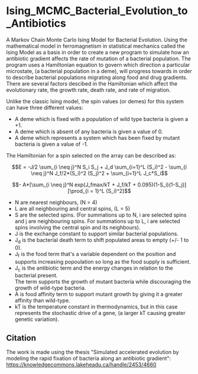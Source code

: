 # Ising_MCMC_Bacterial_Evolution_to_Antibiotics
A Markov Chain Monte Carlo Ising Model for Bacterial Evolution. Using the mathematical model in ferromagnetism in statistical mechanics called the Ising Model as a basis 
in order to create a new program to simulate how an antibiotic gradient affects the rate of mutation of a bacterial population.
The program uses a Hamiltonian equation to govern which direction a particular microstate, (a bacterial population in a deme), will progress towards 
in order to describe bacterial populations migrating along food and drug gradients.  There are several factors descibed in the Hamiltonian which affect the evolutionary 
rate, the growth rate, death rate, and rate of migration. 


Unlike the classic Ising model, the spin values (or demes) for this system can have three different values:
- A deme which is fixed with a population of wild type bacteria is given a +1. 
- A deme which is absent of any bacteria is given a value of 0. 
- A deme which represents a system which has been fixed by mutant bacteria is given a value of -1.


The Hamiltonian for a spin selected on the array can be described as:

```math
E = -J/2 \sum_{i \neq j}^N S_i S_j + J_d \sum_{i=1}^L (S_i)^2 - \sum_{i \neq j}^N J_f/2*(S_i)^2 (S_j)^2 + \sum_{i=1}^L J_c*S_i
```
```math
- A*[\sum_{i \neq j}^N exp(J_fmax/kT + J_f/kT + 0.095)(1-S_i)(1-S_j)][\prod_{i = 1}^L (S_i)^2]
```
- N are nearest neighbours, (N = 4)
- L are all neighbouring and central spins, (L = 5)
- S are the selected spins. (For summations up to N, i are selected spins and j are neighbouring spins. 
For summations up to L, i are selected spins involving the central spin and its neighbours).
- J is the exchange constant to support similar bacterial populations.
- J<sub>d</sub> is the bacterial death term to shift populated areas to empty (+/- 1 to 0).
- J<sub>f</sub> is the food term that's a variable dependent on the position and supports increasing popoulation so long as the food supply is sufficient.
- J<sub>c</sub> is the antibiotic term and the energy changes in relation to the bacterial present.  
The term supports the growth of mutant bacteria while discouraging the growth of wild-type bacteria.
- A is food affinity term to support mutant growth by giving it a greater affinity than wild-type.
- kT is the temperature constant in thermodynamics, but in this case represents the stochastic drive of a gene, (a larger kT causing greater genetic variation).

## Citation
The work is made using the thesis "Simulated accelerated evolution by modeling the rapid fixation of bacteria along an antibiotic gradient":
https://knowledgecommons.lakeheadu.ca/handle/2453/4660
